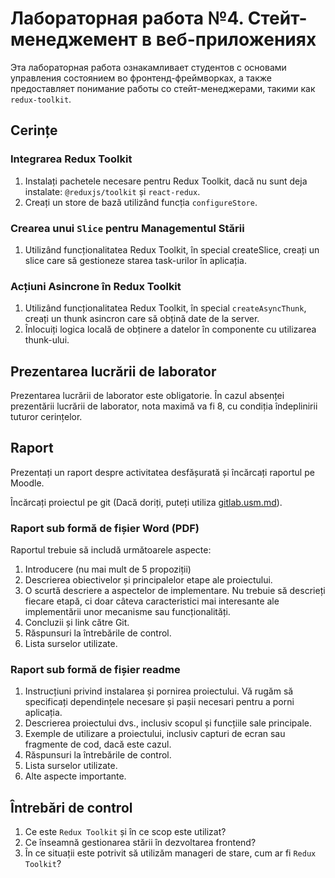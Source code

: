 # Лабораторная работа №4. Стейт-менеджемент в веб-приложениях

Эта лабораторная работа ознакамливает студентов с основами управления состоянием во фронтенд-фреймворках, а также предоставляет понимание работы со стейт-менеджерами, такими как `redux-toolkit`.

## Cerințe

### Integrarea Redux Toolkit

1. Instalați pachetele necesare pentru Redux Toolkit, dacă nu sunt deja instalate: `@reduxjs/toolkit` și `react-redux`.
2. Creați un store de bază utilizând funcția `configureStore`.

### Crearea unui `Slice` pentru Managementul Stării

1. Utilizând funcționalitatea Redux Toolkit, în special createSlice, creați un slice care să gestioneze starea task-urilor în aplicația.

### Acțiuni Asincrone în Redux Toolkit

1. Utilizând funcționalitatea Redux Toolkit, în special `createAsyncThunk`, creați un thunk asincron care să obțină date de la server.
2. Înlocuiți logica locală de obținere a datelor în componente cu utilizarea thunk-ului.

## Prezentarea lucrării de laborator

Prezentarea lucrării de laborator este obligatorie. În cazul absenței prezentării lucrării de laborator, nota maximă va fi 8, cu condiția îndeplinirii tuturor cerințelor.

## Raport

Prezentați un raport despre activitatea desfășurată și încărcați raportul pe Moodle.

Încărcați proiectul pe git (Dacă doriți, puteți utiliza [gitlab.usm.md](https://gitlab.usm.md)).

### Raport sub formă de fișier Word (PDF)

Raportul trebuie să includă următoarele aspecte:

1. Introducere (nu mai mult de 5 propoziții)
2. Descrierea obiectivelor și principalelor etape ale proiectului.
3. O scurtă descriere a aspectelor de implementare. Nu trebuie să descrieți fiecare etapă, ci doar câteva caracteristici mai interesante ale implementării unor mecanisme sau funcționalități.
4. Concluzii și link către Git.
5. Răspunsuri la întrebările de control.
6. Lista surselor utilizate.

### Raport sub formă de fișier readme

1.  Instrucțiuni privind instalarea și pornirea proiectului. Vă rugăm să specificați dependințele necesare și pașii necesari pentru a porni aplicația.
2. Descrierea proiectului dvs., inclusiv scopul și funcțiile sale principale.
3. Exemple de utilizare a proiectului, inclusiv capturi de ecran sau fragmente de cod, dacă este cazul.
4. Răspunsuri la întrebările de control.
5. Lista surselor utilizate.
6. Alte aspecte importante.

## Întrebări de control

1. Ce este `Redux Toolkit` și în ce scop este utilizat?
2. Ce înseamnă gestionarea stării în dezvoltarea frontend?
3. În ce situații este potrivit să utilizăm manageri de stare, cum ar fi `Redux Toolkit`?